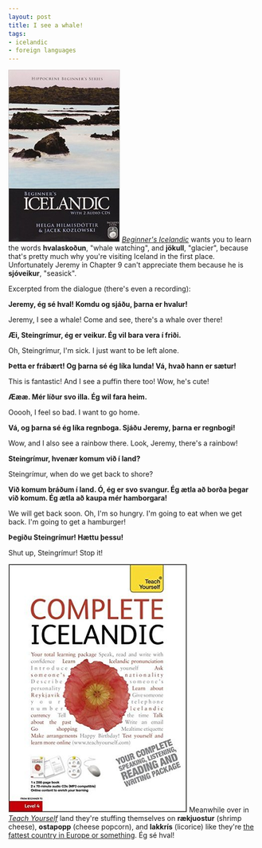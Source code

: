 ```yaml
---
layout: post
title: I see a whale!
tags:
- icelandic
- foreign languages
---
```


[<img src="/images/covers/beginners-icelandic.jpg" 
class="notmycover-thumbnail" />](http://www.amazon.com/Beginners-Icelandic-Hippocrene-Helga-Hilmisdottir/dp/0781811910/ref=sr_1_1?s=books&ie=UTF8&qid=1455851663&sr=1-1&keywords=beginner%27s+icelandic) [*Beginner's Icelandic*](http://www.amazon.com/Beginners-Icelandic-Hippocrene-Helga-Hilmisdottir/dp/0781811910/ref=sr_1_1?s=books&ie=UTF8&qid=1455851663&sr=1-1&keywords=beginner%27s+icelandic) wants you to learn the words **hvalaskoðun**, "whale watching", and **jökull**, "glacier", because that's pretty much why you're visiting Iceland in the first place.  Unfortunately Jeremy in Chapter 9 can't appreciate them because he is **sjóveikur**, "seasick".

Excerpted from the dialogue (there's even a recording):

**Jeremy, ég sé hval!  Komdu og sjáðu, þarna er hvalur!**

Jeremy, I see a whale!  Come and see, there's a whale over there!

**Æi, Steingrímur, ég er veikur.  Ég vil bara vera í friði.**

Oh, Steingrímur, I'm sick.  I just want to be left alone.

**Þetta er frábært!  Og þarna sé ég líka lunda!  Vá, hvað hann er sætur!**

This is fantastic!  And I see a puffin there too!  Wow, he's cute!

**Æææ.  Mér líður svo illa.  Ég wil fara heim.**

Ooooh, I feel so bad.  I want to go home.



**Vá, og þarna sé ég líka regnboga.  Sjáðu Jeremy, þarna er regnbogi!**

Wow, and I also see a rainbow there.  Look, Jeremy, there's a rainbow!

**Steingrímur, hvenær komum við í land?**

Steingrímur, when do we get back to shore?

**Við komum bráðum í land.  Ó, ég er svo svangur.  Ég ætla að borða þegar við komum.  Ég ætla að kaupa mér hamborgara!**

We will get back soon.  Oh, I'm so hungry.  I'm going to eat when we get back.  I'm going to get a hamburger!

**Þegiðu Steingrímur!  Hættu þessu!**

Shut up, Steingrímur!  Stop it!

[<img src="/images/covers/complete-icelandic-teach-yourself.jpg" 
class="notmycover-thumbnail" />](http://www.amazon.com/Complete-Icelandic-Beginner-Intermediate-Course/dp/144410537X) Meanwhile over in [*Teach Yourself*](http://www.amazon.com/Complete-Icelandic-Beginner-Intermediate-Course/dp/144410537X) land they're stuffing themselves on **rækjuostur** (shrimp cheese), **ostapopp** (cheese popcorn), and **lakkrís** (licorice) like they're [the fattest country in Europe or something]( http://icelandmag.visir.is/article/icelandic-women-biggest-western-europe).  Ég sé hval!

